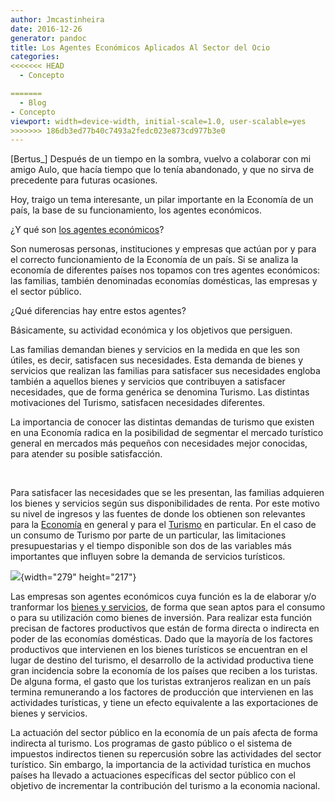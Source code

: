 ```yaml
---
author: Jmcastinheira
date: 2016-12-26
generator: pandoc
title: Los Agentes Económicos Aplicados Al Sector del Ocio
categories:
<<<<<<< HEAD
  - Concepto

=======
  - Blog
- Concepto
viewport: width=device-width, initial-scale=1.0, user-scalable=yes
>>>>>>> 186db3ed77b40c7493a2fedc023e873cd977b3e0
---
```




\[Bertus\_\] Después de un tiempo en la sombra, vuelvo a colaborar con
mi amigo Aulo, que hacía tiempo que lo tenía abandonado, y que no sirva
de precedente para futuras ocasiones.

Hoy, traigo un tema interesante, un pilar importante en la Economía de
un país, la base de su funcionamiento, los agentes económicos.

¿Y qué son [los agentes
económicos](http://www.bancafacil.cl/bancafacil/servlet/Contenido?indice=1.0&idCategoria=98&letra=A "Agentes Económicos")?

Son numerosas personas, instituciones y empresas que actúan por y para
el correcto funcionamiento de la Economía de un país. Si se analiza la
economía de diferentes países nos topamos con tres agentes económicos:
las familias, también denominadas economías domésticas, las empresas y
el sector público.

¿Qué diferencias hay entre estos agentes?

Básicamente, su actividad económica y los objetivos que persiguen.

Las familias demandan bienes y servicios en la medida en que les son
útiles, es decir, satisfacen sus necesidades. Esta demanda de bienes y
servicios que realizan las familias para satisfacer sus necesidades
engloba también a aquellos bienes y servicios que contribuyen a
satisfacer necesidades, que de forma genérica se denomina Turismo. Las
distintas motivaciones del Turismo, satisfacen necesidades diferentes.

La importancia de conocer las distintas demandas de turismo que existen
en una Economía radica en la posibilidad de segmentar el mercado
turístico general en mercados más pequeños con necesidades mejor
conocidas, para atender su posible satisfacción.

 

Para satisfacer las necesidades que se les presentan, las familias
adquieren los bienes y servicios según sus disponibilidades de renta.
Por este motivo su nivel de ingresos y las fuentes de donde los obtienen
son relevantes para la
[Economía](http://www.heraldo.es/uploads/imagenes/detalle/_economia_18d0dcd0.jpg)
en general y para el
[Turismo](http://gachantiva-boyaca.gov.co/apc-aa-files/37313334363164626136313165343534/Sitios_turisticos_1.jpg)
en particular. En el caso de un consumo de Turismo por parte de un
particular, las limitaciones presupuestarias y el tiempo disponible son
dos de las variables más importantes que influyen sobre la demanda de
servicios turísticos.

![](http://gachantiva-boyaca.gov.co/apc-aa-files/37313334363164626136313165343534/Sitios_turisticos_1.jpg){width="279"
height="217"}

Las empresas son agentes económicos cuya función es la de elaborar y/o
tranformar los [bienes y
servicios](http://www.zeezn.com/quienes%20somos_archivos/image003.jpg),
de forma que sean aptos para el consumo o para su utilización como
bienes de inversión. Para realizar esta función precisan de factores
productivos que están de forma directa o indirecta en poder de las
economías domésticas. Dado que la mayoría de los factores productivos
que intervienen en los bienes turísticos se encuentran en el lugar de
destino del turismo, el desarrollo de la actividad productiva tiene gran
incidencia sobre la economía de los países que reciben a los turistas.
De alguna forma, el gasto que los turistas extranjeros realizan en un
país termina remunerando a los factores de producción que intervienen en
las actividades turísticas, y tiene un efecto equivalente a las
exportaciones de bienes y servicios.

La actuación del sector público en la economía de un país afecta de
forma indirecta al turismo. Los programas de gasto público o el sistema
de impuestos indirectos tienen su repercusión sobre las actividades del
sector turístico. Sin embargo, la importancia de la actividad turística
en muchos países ha llevado a actuaciones específicas del sector público
con el objetivo de incrementar la contribución del turismo a la economia
nacional.

 
